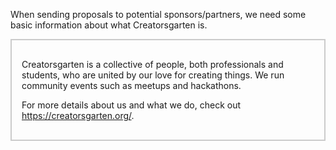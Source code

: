When sending proposals to potential sponsors/partners, we need some basic information about what Creatorsgarten is.

<div style="padding: 1rem; border: 2px solid #0003;">

Creatorsgarten is a collective of people, both professionals and students, who are united by our love for creating things. We run community events such as meetups and hackathons.

For more details about us and what we do, check out <https://creatorsgarten.org/>.

</div>
